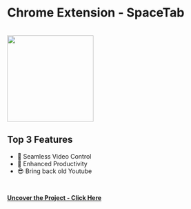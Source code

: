 # Chrome Extension - SpaceTab
<br>

<img src="https://i.imgur.com/jXbAtoH.jpeg" height="200">
<br>

## Top 3 Features

* 🎯 Seamless Video Control
* 🚀 Enhanced Productivity
* 😎 Bring back old Youtube
<br>

**[Uncover the Project - Click Here](https://github.com/MrOlof/SpaceTab.git)**

